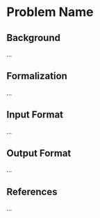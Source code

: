 # Problem Name

## Background

...

## Formalization

...

## Input Format

...

## Output Format

...

## References

...